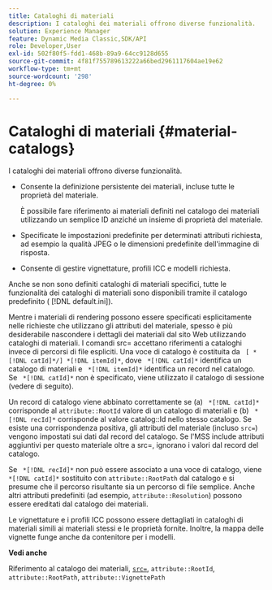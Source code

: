 ```yaml
---
title: Cataloghi di materiali
description: I cataloghi dei materiali offrono diverse funzionalità.
solution: Experience Manager
feature: Dynamic Media Classic,SDK/API
role: Developer,User
exl-id: 502f80f5-fdd1-468b-89a9-64cc9128d655
source-git-commit: 4f81f755789613222a66bed2961117604ae19e62
workflow-type: tm+mt
source-wordcount: '298'
ht-degree: 0%

---
```


# Cataloghi di materiali {#material-catalogs}

I cataloghi dei materiali offrono diverse funzionalità.

* Consente la definizione persistente dei materiali, incluse tutte le proprietà del materiale.

  È possibile fare riferimento ai materiali definiti nel catalogo dei materiali utilizzando un semplice ID anziché un insieme di proprietà del materiale.
* Specificate le impostazioni predefinite per determinati attributi richiesta, ad esempio la qualità JPEG o le dimensioni predefinite dell&#39;immagine di risposta.
* Consente di gestire vignettature, profili ICC e modelli richiesta.

Anche se non sono definiti cataloghi di materiali specifici, tutte le funzionalità dei cataloghi di materiali sono disponibili tramite il catalogo predefinito ( [!DNL default.ini]).

Mentre i materiali di rendering possono essere specificati esplicitamente nelle richieste che utilizzano gli attributi del materiale, spesso è più desiderabile nascondere i dettagli dei materiali dal sito Web utilizzando cataloghi di materiali. I comandi src= accettano riferimenti a cataloghi invece di percorsi di file espliciti. Una voce di catalogo è costituita da ` [ *[!DNL catId]*/] *[!DNL itemId]*`, dove ` *[!DNL catId]*` identifica un catalogo di materiali e ` *[!DNL itemId]*` identifica un record nel catalogo. Se ` *[!DNL catId]*` non è specificato, viene utilizzato il catalogo di sessione (vedere di seguito).

Un record di catalogo viene abbinato correttamente se (a) ` *[!DNL catId]*` corrisponde al `attribute::RootId` valore di un catalogo di materiali e (b) ` *[!DNL recId]*` corrisponde al valore catalog::Id nello stesso catalogo. Se esiste una corrispondenza positiva, gli attributi del materiale (incluso `src=`) vengono impostati sui dati dal record del catalogo. Se l&#39;MSS include attributi aggiuntivi per questo materiale oltre a src=, ignorano i valori dal record del catalogo.

Se ` *[!DNL recId]*` non può essere associato a una voce di catalogo, viene ` *[!DNL catId]*` sostituito con `attribute::RootPath` dal catalogo e si presume che il percorso risultante sia un percorso di file semplice. Anche altri attributi predefiniti (ad esempio, `attribute::Resolution`) possono essere ereditati dal catalogo dei materiali.

Le vignettature e i profili ICC possono essere dettagliati in cataloghi di materiali simili ai materiali stessi e le proprietà fornite. Inoltre, la mappa delle vignette funge anche da contenitore per i modelli.

**Vedi anche**

Riferimento al catalogo dei materiali, [`src=`](../../../../../../ir-api/http-protocol/image-rendering-api-ref/c-ir-http-protocol-ref/c-ir-http-protocol-command-reference/r-ir-src.md#reference-62c98abad22149d68d405ed6aaff8272), `attribute::RootId`, `attribute::RootPath`, `attribute::VignettePath`
